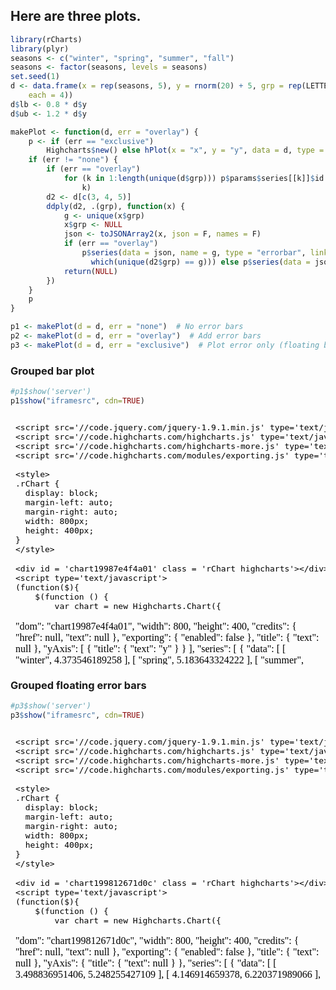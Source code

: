 


## Here are three plots.


```r
library(rCharts)
library(plyr)
seasons <- c("winter", "spring", "summer", "fall")
seasons <- factor(seasons, levels = seasons)
set.seed(1)
d <- data.frame(x = rep(seasons, 5), y = rnorm(20) + 5, grp = rep(LETTERS[1:5], 
    each = 4))
d$lb <- 0.8 * d$y
d$ub <- 1.2 * d$y
```


```r
makePlot <- function(d, err = "overlay") {
    p <- if (err == "exclusive") 
        Highcharts$new() else hPlot(x = "x", y = "y", data = d, type = "column", group = "grp")
    if (err != "none") {
        if (err == "overlay") 
            for (k in 1:length(unique(d$grp))) p$params$series[[k]]$id <- paste0("series", 
                k)
        d2 <- d[c(3, 4, 5)]
        ddply(d2, .(grp), function(x) {
            g <- unique(x$grp)
            x$grp <- NULL
            json <- toJSONArray2(x, json = F, names = F)
            if (err == "overlay") 
                p$series(data = json, name = g, type = "errorbar", linkedTo = paste0("series", 
                  which(unique(d2$grp) == g))) else p$series(data = json, name = g, type = "columnrange")
            return(NULL)
        })
    }
    p
}

p1 <- makePlot(d = d, err = "none")  # No error bars
p2 <- makePlot(d = d, err = "overlay")  # Add error bars
p3 <- makePlot(d = d, err = "exclusive")  # Plot error only (floating bars)
```

### Grouped bar plot


```r
#p1$show('server')
p1$show("iframesrc", cdn=TRUE)
```

<iframe srcdoc=' &lt;!doctype HTML&gt;
&lt;meta charset = &#039;utf-8&#039;&gt;
&lt;html&gt;
  &lt;head&gt;
    
    &lt;script src=&#039;//code.jquery.com/jquery-1.9.1.min.js&#039; type=&#039;text/javascript&#039;&gt;&lt;/script&gt;
    &lt;script src=&#039;//code.highcharts.com/highcharts.js&#039; type=&#039;text/javascript&#039;&gt;&lt;/script&gt;
    &lt;script src=&#039;//code.highcharts.com/highcharts-more.js&#039; type=&#039;text/javascript&#039;&gt;&lt;/script&gt;
    &lt;script src=&#039;//code.highcharts.com/modules/exporting.js&#039; type=&#039;text/javascript&#039;&gt;&lt;/script&gt;
    
    &lt;style&gt;
    .rChart {
      display: block;
      margin-left: auto; 
      margin-right: auto;
      width: 800px;
      height: 400px;
    }  
    &lt;/style&gt;
    
  &lt;/head&gt;
  &lt;body &gt;
    
    &lt;div id = &#039;chart19987e4f4a01&#039; class = &#039;rChart highcharts&#039;&gt;&lt;/div&gt;    
    &lt;script type=&#039;text/javascript&#039;&gt;
    (function($){
        $(function () {
            var chart = new Highcharts.Chart({
 &quot;dom&quot;: &quot;chart19987e4f4a01&quot;,
&quot;width&quot;:            800,
&quot;height&quot;:            400,
&quot;credits&quot;: {
 &quot;href&quot;: null,
&quot;text&quot;: null 
},
&quot;exporting&quot;: {
 &quot;enabled&quot;: false 
},
&quot;title&quot;: {
 &quot;text&quot;: null 
},
&quot;yAxis&quot;: [
 {
 &quot;title&quot;: {
 &quot;text&quot;: &quot;y&quot; 
} 
} 
],
&quot;series&quot;: [
 {
 &quot;data&quot;: [
 [
 &quot;winter&quot;,
4.373546189258 
],
[
 &quot;spring&quot;,
5.183643324222 
],
[
 &quot;summer&quot;,
 4.16437138759 
],
[
 &quot;fall&quot;,
6.595280802138 
] 
],
&quot;name&quot;: &quot;A&quot;,
&quot;type&quot;: &quot;column&quot;,
&quot;marker&quot;: {
 &quot;radius&quot;:              3 
} 
},
{
 &quot;data&quot;: [
 [
 &quot;winter&quot;,
5.329507771815 
],
[
 &quot;spring&quot;,
4.179531615882 
],
[
 &quot;summer&quot;,
5.487429052428 
],
[
 &quot;fall&quot;,
5.738324705129 
] 
],
&quot;name&quot;: &quot;B&quot;,
&quot;type&quot;: &quot;column&quot;,
&quot;marker&quot;: {
 &quot;radius&quot;:              3 
} 
},
{
 &quot;data&quot;: [
 [
 &quot;winter&quot;,
5.575781351653 
],
[
 &quot;spring&quot;,
4.694611612844 
],
[
 &quot;summer&quot;,
6.511781168451 
],
[
 &quot;fall&quot;,
5.389843236411 
] 
],
&quot;name&quot;: &quot;C&quot;,
&quot;type&quot;: &quot;column&quot;,
&quot;marker&quot;: {
 &quot;radius&quot;:              3 
} 
},
{
 &quot;data&quot;: [
 [
 &quot;winter&quot;,
4.378759419458 
],
[
 &quot;spring&quot;,
2.785300112823 
],
[
 &quot;summer&quot;,
6.124930918143 
],
[
 &quot;fall&quot;,
4.955066390985 
] 
],
&quot;name&quot;: &quot;D&quot;,
&quot;type&quot;: &quot;column&quot;,
&quot;marker&quot;: {
 &quot;radius&quot;:              3 
} 
},
{
 &quot;data&quot;: [
 [
 &quot;winter&quot;,
4.983809736901 
],
[
 &quot;spring&quot;,
5.943836210685 
],
[
 &quot;summer&quot;,
5.821221195098 
],
[
 &quot;fall&quot;,
5.593901321218 
] 
],
&quot;name&quot;: &quot;E&quot;,
&quot;type&quot;: &quot;column&quot;,
&quot;marker&quot;: {
 &quot;radius&quot;:              3 
} 
} 
],
&quot;xAxis&quot;: [
 {
 &quot;title&quot;: {
 &quot;text&quot;: &quot;x&quot; 
},
&quot;categories&quot;: [ &quot;winter&quot;, &quot;spring&quot;, &quot;summer&quot;, &quot;fall&quot; ] 
} 
],
&quot;subtitle&quot;: {
 &quot;text&quot;: null 
},
&quot;id&quot;: &quot;chart19987e4f4a01&quot;,
&quot;chart&quot;: {
 &quot;renderTo&quot;: &quot;chart19987e4f4a01&quot; 
} 
});
        });
    })(jQuery);
&lt;/script&gt;
    
    &lt;script&gt;&lt;/script&gt;    
  &lt;/body&gt;
&lt;/html&gt; ' scrolling='no' frameBorder='0' seamless class='rChart  highcharts  ' id='iframe-chart19987e4f4a01'> </iframe>
 <style>iframe.rChart{ width: 100%; height: 400px;}</style>

### Grouped bar plot with error bars


```r
#p2$show('server')
p2$show("iframesrc", cdn=TRUE)
```

<iframe srcdoc=' &lt;!doctype HTML&gt;
&lt;meta charset = &#039;utf-8&#039;&gt;
&lt;html&gt;
  &lt;head&gt;
    
    &lt;script src=&#039;//code.jquery.com/jquery-1.9.1.min.js&#039; type=&#039;text/javascript&#039;&gt;&lt;/script&gt;
    &lt;script src=&#039;//code.highcharts.com/highcharts.js&#039; type=&#039;text/javascript&#039;&gt;&lt;/script&gt;
    &lt;script src=&#039;//code.highcharts.com/highcharts-more.js&#039; type=&#039;text/javascript&#039;&gt;&lt;/script&gt;
    &lt;script src=&#039;//code.highcharts.com/modules/exporting.js&#039; type=&#039;text/javascript&#039;&gt;&lt;/script&gt;
    
    &lt;style&gt;
    .rChart {
      display: block;
      margin-left: auto; 
      margin-right: auto;
      width: 800px;
      height: 400px;
    }  
    &lt;/style&gt;
    
  &lt;/head&gt;
  &lt;body &gt;
    
    &lt;div id = &#039;chart199837aa10c1&#039; class = &#039;rChart highcharts&#039;&gt;&lt;/div&gt;    
    &lt;script type=&#039;text/javascript&#039;&gt;
    (function($){
        $(function () {
            var chart = new Highcharts.Chart({
 &quot;dom&quot;: &quot;chart199837aa10c1&quot;,
&quot;width&quot;:            800,
&quot;height&quot;:            400,
&quot;credits&quot;: {
 &quot;href&quot;: null,
&quot;text&quot;: null 
},
&quot;exporting&quot;: {
 &quot;enabled&quot;: false 
},
&quot;title&quot;: {
 &quot;text&quot;: null 
},
&quot;yAxis&quot;: [
 {
 &quot;title&quot;: {
 &quot;text&quot;: &quot;y&quot; 
} 
} 
],
&quot;series&quot;: [
 {
 &quot;data&quot;: [
 [
 &quot;winter&quot;,
4.373546189258 
],
[
 &quot;spring&quot;,
5.183643324222 
],
[
 &quot;summer&quot;,
 4.16437138759 
],
[
 &quot;fall&quot;,
6.595280802138 
] 
],
&quot;name&quot;: &quot;A&quot;,
&quot;type&quot;: &quot;column&quot;,
&quot;marker&quot;: {
 &quot;radius&quot;:              3 
},
&quot;id&quot;: &quot;series1&quot; 
},
{
 &quot;data&quot;: [
 [
 &quot;winter&quot;,
5.329507771815 
],
[
 &quot;spring&quot;,
4.179531615882 
],
[
 &quot;summer&quot;,
5.487429052428 
],
[
 &quot;fall&quot;,
5.738324705129 
] 
],
&quot;name&quot;: &quot;B&quot;,
&quot;type&quot;: &quot;column&quot;,
&quot;marker&quot;: {
 &quot;radius&quot;:              3 
},
&quot;id&quot;: &quot;series2&quot; 
},
{
 &quot;data&quot;: [
 [
 &quot;winter&quot;,
5.575781351653 
],
[
 &quot;spring&quot;,
4.694611612844 
],
[
 &quot;summer&quot;,
6.511781168451 
],
[
 &quot;fall&quot;,
5.389843236411 
] 
],
&quot;name&quot;: &quot;C&quot;,
&quot;type&quot;: &quot;column&quot;,
&quot;marker&quot;: {
 &quot;radius&quot;:              3 
},
&quot;id&quot;: &quot;series3&quot; 
},
{
 &quot;data&quot;: [
 [
 &quot;winter&quot;,
4.378759419458 
],
[
 &quot;spring&quot;,
2.785300112823 
],
[
 &quot;summer&quot;,
6.124930918143 
],
[
 &quot;fall&quot;,
4.955066390985 
] 
],
&quot;name&quot;: &quot;D&quot;,
&quot;type&quot;: &quot;column&quot;,
&quot;marker&quot;: {
 &quot;radius&quot;:              3 
},
&quot;id&quot;: &quot;series4&quot; 
},
{
 &quot;data&quot;: [
 [
 &quot;winter&quot;,
4.983809736901 
],
[
 &quot;spring&quot;,
5.943836210685 
],
[
 &quot;summer&quot;,
5.821221195098 
],
[
 &quot;fall&quot;,
5.593901321218 
] 
],
&quot;name&quot;: &quot;E&quot;,
&quot;type&quot;: &quot;column&quot;,
&quot;marker&quot;: {
 &quot;radius&quot;:              3 
},
&quot;id&quot;: &quot;series5&quot; 
},
{
 &quot;data&quot;: [
 [
 3.498836951406,
5.248255427109 
],
[
 4.146914659378,
6.220371989066 
],
[
 3.331497110072,
4.997245665108 
],
[
  5.27622464171,
7.914336962565 
] 
],
&quot;name&quot;: &quot;A&quot;,
&quot;type&quot;: &quot;errorbar&quot;,
&quot;linkedTo&quot;: &quot;series1&quot; 
},
{
 &quot;data&quot;: [
 [
 4.263606217452,
6.395409326178 
],
[
 3.343625292706,
5.015437939058 
],
[
 4.389943241943,
6.584914862914 
],
[
 4.590659764103,
6.885989646155 
] 
],
&quot;name&quot;: &quot;B&quot;,
&quot;type&quot;: &quot;errorbar&quot;,
&quot;linkedTo&quot;: &quot;series2&quot; 
},
{
 &quot;data&quot;: [
 [
 4.460625081323,
6.690937621984 
],
[
 3.755689290275,
5.633533935412 
],
[
 5.209424934761,
7.814137402141 
],
[
 4.311874589129,
6.467811883694 
] 
],
&quot;name&quot;: &quot;C&quot;,
&quot;type&quot;: &quot;errorbar&quot;,
&quot;linkedTo&quot;: &quot;series3&quot; 
},
{
 &quot;data&quot;: [
 [
 3.503007535567,
 5.25451130335 
],
[
 2.228240090258,
3.342360135387 
],
[
 4.899944734514,
7.349917101772 
],
[
 3.964053112788,
5.946079669182 
] 
],
&quot;name&quot;: &quot;D&quot;,
&quot;type&quot;: &quot;errorbar&quot;,
&quot;linkedTo&quot;: &quot;series4&quot; 
},
{
 &quot;data&quot;: [
 [
 3.987047789521,
5.980571684281 
],
[
 4.755068968548,
7.132603452822 
],
[
 4.656976956078,
6.985465434118 
],
[
 4.475121056974,
6.712681585461 
] 
],
&quot;name&quot;: &quot;E&quot;,
&quot;type&quot;: &quot;errorbar&quot;,
&quot;linkedTo&quot;: &quot;series5&quot; 
} 
],
&quot;xAxis&quot;: [
 {
 &quot;title&quot;: {
 &quot;text&quot;: &quot;x&quot; 
},
&quot;categories&quot;: [ &quot;winter&quot;, &quot;spring&quot;, &quot;summer&quot;, &quot;fall&quot; ] 
} 
],
&quot;subtitle&quot;: {
 &quot;text&quot;: null 
},
&quot;id&quot;: &quot;chart199837aa10c1&quot;,
&quot;chart&quot;: {
 &quot;renderTo&quot;: &quot;chart199837aa10c1&quot; 
} 
});
        });
    })(jQuery);
&lt;/script&gt;
    
    &lt;script&gt;&lt;/script&gt;    
  &lt;/body&gt;
&lt;/html&gt; ' scrolling='no' frameBorder='0' seamless class='rChart  highcharts  ' id='iframe-chart199837aa10c1'> </iframe>
 <style>iframe.rChart{ width: 100%; height: 400px;}</style>

### Grouped floating error bars


```r
#p3$show('server')
p3$show("iframesrc", cdn=TRUE)
```

<iframe srcdoc=' &lt;!doctype HTML&gt;
&lt;meta charset = &#039;utf-8&#039;&gt;
&lt;html&gt;
  &lt;head&gt;
    
    &lt;script src=&#039;//code.jquery.com/jquery-1.9.1.min.js&#039; type=&#039;text/javascript&#039;&gt;&lt;/script&gt;
    &lt;script src=&#039;//code.highcharts.com/highcharts.js&#039; type=&#039;text/javascript&#039;&gt;&lt;/script&gt;
    &lt;script src=&#039;//code.highcharts.com/highcharts-more.js&#039; type=&#039;text/javascript&#039;&gt;&lt;/script&gt;
    &lt;script src=&#039;//code.highcharts.com/modules/exporting.js&#039; type=&#039;text/javascript&#039;&gt;&lt;/script&gt;
    
    &lt;style&gt;
    .rChart {
      display: block;
      margin-left: auto; 
      margin-right: auto;
      width: 800px;
      height: 400px;
    }  
    &lt;/style&gt;
    
  &lt;/head&gt;
  &lt;body &gt;
    
    &lt;div id = &#039;chart199812671d0c&#039; class = &#039;rChart highcharts&#039;&gt;&lt;/div&gt;    
    &lt;script type=&#039;text/javascript&#039;&gt;
    (function($){
        $(function () {
            var chart = new Highcharts.Chart({
 &quot;dom&quot;: &quot;chart199812671d0c&quot;,
&quot;width&quot;:            800,
&quot;height&quot;:            400,
&quot;credits&quot;: {
 &quot;href&quot;: null,
&quot;text&quot;: null 
},
&quot;exporting&quot;: {
 &quot;enabled&quot;: false 
},
&quot;title&quot;: {
 &quot;text&quot;: null 
},
&quot;yAxis&quot;: {
 &quot;title&quot;: {
 &quot;text&quot;: null 
} 
},
&quot;series&quot;: [
 {
 &quot;data&quot;: [
 [
 3.498836951406,
5.248255427109 
],
[
 4.146914659378,
6.220371989066 
],
[
 3.331497110072,
4.997245665108 
],
[
  5.27622464171,
7.914336962565 
] 
],
&quot;name&quot;: &quot;A&quot;,
&quot;type&quot;: &quot;columnrange&quot; 
},
{
 &quot;data&quot;: [
 [
 4.263606217452,
6.395409326178 
],
[
 3.343625292706,
5.015437939058 
],
[
 4.389943241943,
6.584914862914 
],
[
 4.590659764103,
6.885989646155 
] 
],
&quot;name&quot;: &quot;B&quot;,
&quot;type&quot;: &quot;columnrange&quot; 
},
{
 &quot;data&quot;: [
 [
 4.460625081323,
6.690937621984 
],
[
 3.755689290275,
5.633533935412 
],
[
 5.209424934761,
7.814137402141 
],
[
 4.311874589129,
6.467811883694 
] 
],
&quot;name&quot;: &quot;C&quot;,
&quot;type&quot;: &quot;columnrange&quot; 
},
{
 &quot;data&quot;: [
 [
 3.503007535567,
 5.25451130335 
],
[
 2.228240090258,
3.342360135387 
],
[
 4.899944734514,
7.349917101772 
],
[
 3.964053112788,
5.946079669182 
] 
],
&quot;name&quot;: &quot;D&quot;,
&quot;type&quot;: &quot;columnrange&quot; 
},
{
 &quot;data&quot;: [
 [
 3.987047789521,
5.980571684281 
],
[
 4.755068968548,
7.132603452822 
],
[
 4.656976956078,
6.985465434118 
],
[
 4.475121056974,
6.712681585461 
] 
],
&quot;name&quot;: &quot;E&quot;,
&quot;type&quot;: &quot;columnrange&quot; 
} 
],
&quot;id&quot;: &quot;chart199812671d0c&quot;,
&quot;chart&quot;: {
 &quot;renderTo&quot;: &quot;chart199812671d0c&quot; 
} 
});
        });
    })(jQuery);
&lt;/script&gt;
    
    &lt;script&gt;&lt;/script&gt;    
  &lt;/body&gt;
&lt;/html&gt; ' scrolling='no' frameBorder='0' seamless class='rChart  highcharts  ' id='iframe-chart199812671d0c'> </iframe>
 <style>iframe.rChart{ width: 100%; height: 400px;}</style>
